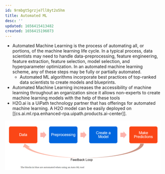 ```yaml
---
id: 9rmbgt5grzje7ll8yt2o5hm
title: Automated ML
desc: ''
updated: 1656415413482
created: 1656415196073
---
```


- Automated Machine Learning is the process of automating all, or portions, of the machine learning life cycle. In a typical process, data scientists may need to handle data-preprocessing, feature engineering, feature extraction, feature selection, model selection, and hyperparameter optimization. In an automated machine learning scheme, any of these steps may be fully or partially automated.
  - Automated ML algorithms incorporate best practices of top-ranked data scientists to create models and blueprints.
- Automated Machine Learning increases the accessibility of machine learning throughout an organization since it allows non-experts to create machine learning models with the help of these tools
- H2O.ai is a UiPath technology partner that has offerings for automated machine learning. A H2O model can be easily deployed on [[cs.ai.ml.rpa.enhanced-rpa.uipath.products.ai-center]].

![Automated Machine Learning](/assets/images/2022-06-28-16-53-26.png)
